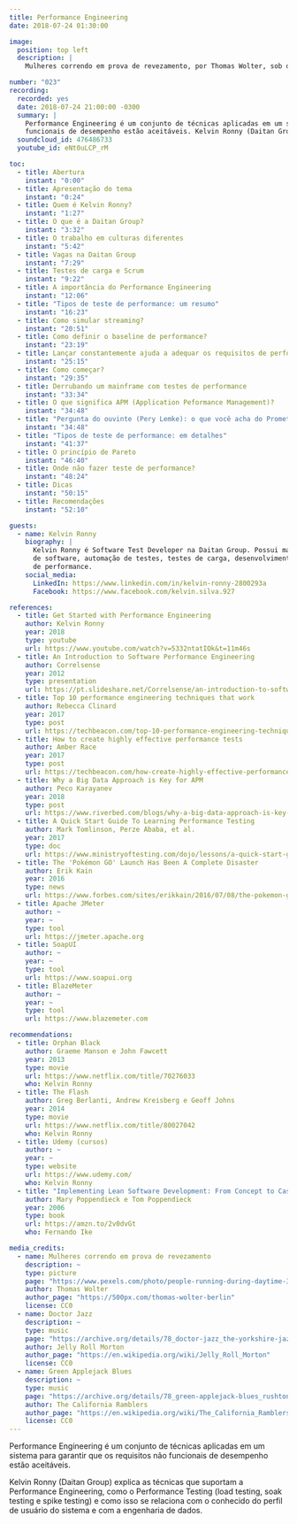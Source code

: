 ```yaml
---
title: Performance Engineering
date: 2018-07-24 01:30:00

image:
  position: top left
  description: |
    Mulheres correndo em prova de revezamento, por Thomas Wolter, sob domínio público.

number: "023"
recording:
  recorded: yes
  date: 2018-07-24 21:00:00 -0300
  summary: |
    Performance Engineering é um conjunto de técnicas aplicadas em um sistema para garantir que os requisitos não
    funcionais de desempenho estão aceitáveis. Kelvin Ronny (Daitan Group) dá uma visão geral sobre o tema.
  soundcloud_id: 476486733
  youtube_id: eNt0uLCP_rM

toc:
  - title: Abertura
    instant: "0:00"
  - title: Apresentação do tema
    instant: "0:24"
  - title: Quem é Kelvin Ronny?
    instant: "1:27"
  - title: O que é a Daitan Group?
    instant: "3:32"
  - title: O trabalho em culturas diferentes
    instant: "5:42"
  - title: Vagas na Daitan Group
    instant: "7:29"
  - title: Testes de carga e Scrum
    instant: "9:22"
  - title: A importância do Performance Engineering
    instant: "12:06"
  - title: "Tipos de teste de performance: um resumo"
    instant: "16:23"
  - title: Como simular streaming?
    instant: "20:51"
  - title: Como definir o baseline de performance?
    instant: "23:19"
  - title: Lançar constantemente ajuda a adequar os requisitos de performance
    instant: "25:15"
  - title: Como começar?
    instant: "29:35"
  - title: Derrubando um mainframe com testes de performance
    instant: "33:34"
  - title: O que significa APM (Application Peformance Management)?
    instant: "34:48"
  - title: "Pergunta do ouvinte (Pery Lemke): o que você acha do Prometheus?"
    instant: "34:48"
  - title: "Tipos de teste de performance: em detalhes"
    instant: "41:37"
  - title: O princípio de Pareto
    instant: "46:40"
  - title: Onde não fazer teste de performance?
    instant: "48:24"
  - title: Dicas
    instant: "50:15"
  - title: Recomendações
    instant: "52:10"

guests:
  - name: Kelvin Ronny
    biography: |
      Kelvin Ronny é Software Test Developer na Daitan Group. Possui mais de 8 anos de experiência na área de engenharia
      de software, automação de testes, testes de carga, desenvolvimento de sistemas e engenharia de dados para análise
      de performance.
    social_media:
      LinkedIn: https://www.linkedin.com/in/kelvin-ronny-2800293a
      Facebook: https://www.facebook.com/kelvin.silva.927

references:
  - title: Get Started with Performance Engineering
    author: Kelvin Ronny
    year: 2018
    type: youtube
    url: https://www.youtube.com/watch?v=5332ntatIOk&t=11m46s
  - title: An Introduction to Software Performance Engineering
    author: Correlsense
    year: 2012
    type: presentation
    url: https://pt.slideshare.net/Correlsense/an-introduction-to-software-performance-engineering
  - title: Top 10 performance engineering techniques that work
    author: Rebecca Clinard
    year: 2017
    type: post
    url: https://techbeacon.com/top-10-performance-engineering-techniques-work
  - title: How to create highly effective performance tests
    author: Amber Race
    year: 2017
    type: post
    url: https://techbeacon.com/how-create-highly-effective-performance-tests
  - title: Why a Big Data Approach is Key for APM
    author: Peco Karayanev
    year: 2018
    type: post
    url: https://www.riverbed.com/blogs/why-a-big-data-approach-is-key-for-apm.html
  - title: A Quick Start Guide To Learning Performance Testing
    author: Mark Tomlinson, Perze Ababa, et al.
    year: 2017
    type: doc
    url: https://www.ministryoftesting.com/dojo/lessons/a-quick-start-guide-to-learning-performance-testing
  - title: The 'Pokémon GO' Launch Has Been A Complete Disaster
    author: Erik Kain
    year: 2016
    type: news
    url: https://www.forbes.com/sites/erikkain/2016/07/08/the-pokemon-go-launch-has-been-a-complete-disaster
  - title: Apache JMeter
    author: ~
    year: ~
    type: tool
    url: https://jmeter.apache.org
  - title: SoapUI
    author: ~
    year: ~
    type: tool
    url: https://www.soapui.org
  - title: BlazeMeter
    author: ~
    year: ~
    type: tool
    url: https://www.blazemeter.com

recommendations:
  - title: Orphan Black
    author: Graeme Manson e John Fawcett
    year: 2013
    type: movie
    url: https://www.netflix.com/title/70276033
    who: Kelvin Ronny
  - title: The Flash
    author: Greg Berlanti, Andrew Kreisberg e Geoff Johns
    year: 2014
    type: movie
    url: https://www.netflix.com/title/80027042
    who: Kelvin Ronny
  - title: Udemy (cursos)
    author: ~
    year: ~
    type: website
    url: https://www.udemy.com/
    who: Kelvin Ronny
  - title: "Implementing Lean Software Development: From Concept to Cash"
    author: Mary Poppendieck e Tom Poppendieck
    year: 2006
    type: book
    url: https://amzn.to/2v0dvGt
    who: Fernando Ike

media_credits:
  - name: Mulheres correndo em prova de revezamento
    description: ~
    type: picture
    page: "https://www.pexels.com/photo/people-running-during-daytime-33703/"
    author: Thomas Wolter
    author_page: "https://500px.com/thomas-wolter-berlin"
    license: CC0
  - name: Doctor Jazz
    description: ~
    type: music
    page: "https://archive.org/details/78_doctor-jazz_the-yorkshire-jazz-band-alan-cooper-dickie-hawdon-eddie-odonnell-kit-b_gbia0009430b"
    author: Jelly Roll Morton
    author_page: "https://en.wikipedia.org/wiki/Jelly_Roll_Morton"
    license: CC0
  - name: Green Applejack Blues
    description: ~
    type: music
    page: "https://archive.org/details/78_green-applejack-blues_rushtons-california-ramblers-chuck-mackey-paul-weigand-rosy_gbia0030436b"
    author: The California Ramblers
    author_page: "https://en.wikipedia.org/wiki/The_California_Ramblers"
    license: CC0
---
```


Performance Engineering é um conjunto de técnicas aplicadas em um sistema para garantir que os requisitos não funcionais
de desempenho estão aceitáveis.

Kelvin Ronny (Daitan Group) explica as técnicas que suportam a Performance Engineering, como o Performance Testing
(load testing, soak testing e spike testing) e como isso se relaciona com o conhecido do perfil de usuário do sistema
e com a engenharia de dados.
